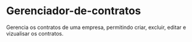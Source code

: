 # Gerenciador-de-contratos
Gerencia os contratos de uma empresa, permitindo criar, excluir, editar e vizualisar os contratos.
